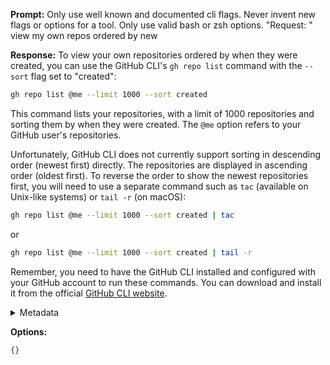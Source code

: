 **Prompt:**
Only use well known and documented cli flags. Never invent new flags or options for a tool. Only use valid bash or zsh options.
"Request: " view my own repos ordered by new


**Response:**
To view your own repositories ordered by when they were created, you can use the GitHub CLI's `gh repo list` command with the `--sort` flag set to "created":

```bash
gh repo list @me --limit 1000 --sort created
```

This command lists your repositories, with a limit of 1000 repositories and sorting them by when they were created. The `@me` option refers to your GitHub user's repositories.

Unfortunately, GitHub CLI does not currently support sorting in descending order (newest first) directly. The repositories are displayed in ascending order (oldest first). To reverse the order to show the newest repositories first, you will need to use a separate command such as `tac` (available on Unix-like systems) or `tail -r` (on macOS):

```bash
gh repo list @me --limit 1000 --sort created | tac
```

or

```bash
gh repo list @me --limit 1000 --sort created | tail -r
```

Remember, you need to have the GitHub CLI installed and configured with your GitHub account to run these commands. You can download and install it from the official [GitHub CLI website](https://cli.github.com/).


<details><summary>Metadata</summary>

- Duration: 29261 ms
- Datetime: 2023-08-28T14:24:54.775998
- Model: gpt-4-0613

</details>

**Options:**
```json
{}
```

